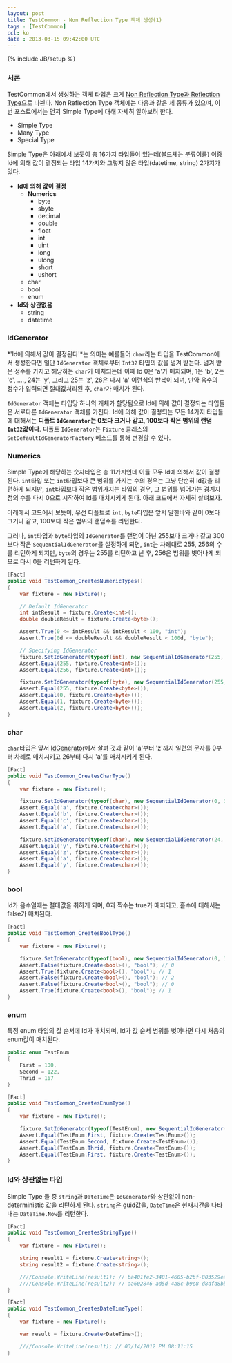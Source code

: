 ```yaml
---
layout: post
title: TestCommon - Non Reflection Type 객체 생성(1)
tags : [TestCommon]
ccl: ko
date : 2013-03-15 09:42:00 UTC
---
```

{% include JB/setup %}

### 서론
TestCommon에서 생성하는 객체 타입은 크게 [Non Reflection Type과 Reflection Type]으로 나뉜다.
Non Reflection Type 객체에는 다음과 같은 세 종류가 있으며,
이번 포스트에서는 먼저 Simple Type에 대해 자세히 알아보려 한다.

-   Simple Type
-   Many Type
-   Special Type

Simple Type은 아래에서 보듯이 총 16가지 타입들이 있는데(볼드체는 분류이름) 이중 Id에 의해 값이 결정되는 타입 14가지와 그렇지 않은 타입(datetime, string) 2가지가 있다.

-   **Id에 의해 값이 결정**
    -   **Numerics**
        -   byte
        -   sbyte
        -   decimal
        -   double
        -   float
        -   int
        -   uint
        -   long
        -   ulong
        -   short
        -   ushort
    -   char
    -   bool
    -   enum
-   **Id와 상관없음**
    -   string  
    -   datetime

<!-- break -->

<a id="IdGenerator"></a>
### IdGenerator
*'Id에 의해서 값이 결정된다'*는 의미는 예를들어 `char`라는 타입을 TestCommon에서 생성한다면
일단 `IdGenerator` 객체로부터 `Int32` 타입의 값을 넘겨 받는다. 넘겨 받은 정수를 가지고 해당하는 `char`가 매치되는데
이때 Id 0은 'a'가 매치되며, 1은 'b', 2는 'c', ...., 24는 'y', 그리고 25는 'z', 26은 다시 'a' 이런식의 반복이 되며,
만약 음수의 정수가 입력되면 절대값처리된 후, `char`가 매치가 된다.

`IdGenerator` 객체는 타입당 하나의 개체가 할당됨으로 Id에 의해 값이 결정되는 타입들은 서로다른 `IdGenerator` 객체를 가진다.
Id에 의해 값이 결정되는 모든 14가지 타입들에 대해서는 **디폴트 `IdGenerator`는 0보다 크거나 같고, 100보다 작은 범위의 랜덤 `Int32`값이다**.
디폴트 `IdGenerator`는 `Fixture` 클래스의 `SetDefaultIdGeneratorFactory` 메소드를 통해 변경할 수 있다.

### Numerics
Simple Type에 해당하는 숫자타입은 총 11가지인데 이들 모두 Id에 의해서 값이 결정된다.
`int`타입 또는 `int`타입보다 큰 범위를 가지는 수의 경우는 그냥 단순히 Id값을 리턴하게 되지만,
`int`타입보다 작은 범위가지는 타입의 경우, 그 범위를 넘어가는 경계지점의 수를 다시 0으로 시작하여 Id를 매치시키게 된다.
아래 코드에서 자세히 살펴보자.

아래에서 코드에서 보듯이, 
우선 디폴트로 `int`, `byte`타입은 앞서 말한바와 같이 0보다 크거나 같고,
100보다 작은 범위의 랜덤수를 리턴한다.

그러나, `int`타입과 `byte`타입의 `IdGenerator`를 랜덤이 아닌
255보다 크거나 같고 300보다 작은 `SequentialIdGenerator`를 설정하게 되면,
`int`는 차례대로 255, 256의 수를 리턴하게 되지만,
`byte`의 경우는 255를 리턴하고 난 후, 256은 범위를 벗어나게 되므로 다시 0을 리턴하게 된다.

```c#
[Fact]
public void TestCommon_CreatesNumericTypes()
{
    var fixture = new Fixture();

    // Default IdGenerator
    int intResult = fixture.Create<int>();
    double doubleResult = fixture.Create<byte>();

    Assert.True(0 <= intResult && intResult < 100, "int");
    Assert.True(0d <= doubleResult && doubleResult < 100d, "byte");

    // Specifying IdGenerator
    fixture.SetIdGenerator(typeof(int), new SequentialIdGenerator(255, 300));
    Assert.Equal(255, fixture.Create<int>());
    Assert.Equal(256, fixture.Create<int>());

    fixture.SetIdGenerator(typeof(byte), new SequentialIdGenerator(255, 300));
    Assert.Equal(255, fixture.Create<byte>());
    Assert.Equal(0, fixture.Create<byte>());
    Assert.Equal(1, fixture.Create<byte>());
    Assert.Equal(2, fixture.Create<byte>());
}
```

### char
`char`타입은 앞서 [IdGenerator](#IdGenerator)에서 살펴 것과 같이 'a'부터 'z'까지 일련의 문자를 0부터 차례로 매치시키고
26부터 다시 'a'를 매치시키게 된다.

```c#
[Fact]
public void TestCommon_CreatesCharType()
{
    var fixture = new Fixture();

    fixture.SetIdGenerator(typeof(char), new SequentialIdGenerator(0, 3));
    Assert.Equal('a', fixture.Create<char>());
    Assert.Equal('b', fixture.Create<char>());
    Assert.Equal('c', fixture.Create<char>());
    Assert.Equal('a', fixture.Create<char>());

    fixture.SetIdGenerator(typeof(char), new SequentialIdGenerator(24, 27));
    Assert.Equal('y', fixture.Create<char>());
    Assert.Equal('z', fixture.Create<char>());
    Assert.Equal('a', fixture.Create<char>());
    Assert.Equal('y', fixture.Create<char>());
}
```
### bool
Id가 음수일때는 절대값을 취하게 되며, 0과 짝수는 true가 매치되고, 홀수에 대해서는 false가 매치된다.

```c#
[Fact]
public void TestCommon_CreatesBoolType()
{
    var fixture = new Fixture();

    fixture.SetIdGenerator(typeof(bool), new SequentialIdGenerator(0, 3));
    Assert.False(fixture.Create<bool>(), "bool"); // 0
    Assert.True(fixture.Create<bool>(), "bool"); // 1
    Assert.False(fixture.Create<bool>(), "bool"); // 2
    Assert.False(fixture.Create<bool>(), "bool"); // 0
    Assert.True(fixture.Create<bool>(), "bool"); // 1
}
```
### enum
특정 enum 타입의 값 순서에 Id가 매치되며, Id가 값 순서 범위를 벗어나면 다시 처음의 enum값이 매치된다.

```c#
public enum TestEnum
{
    First = 100,
    Second = 122,
    Thrid = 167
}

[Fact]
public void TestCommon_CreatesEnumType()
{
    var fixture = new Fixture();

    fixture.SetIdGenerator(typeof(TestEnum), new SequentialIdGenerator(0, 3));
    Assert.Equal(TestEnum.First, fixture.Create<TestEnum>());
    Assert.Equal(TestEnum.Second, fixture.Create<TestEnum>());
    Assert.Equal(TestEnum.Thrid, fixture.Create<TestEnum>());
    Assert.Equal(TestEnum.First, fixture.Create<TestEnum>());
}
```
### Id와 상관없는 타입
Simple Type 들 중 `string`과 `DateTime`은 `IdGenerator`와 상관없이 non-deterministic 값을 리턴하게 된다.
`string`은 guid값을, `DateTime`은 현재시간을 나타내는 `DateTime.Now`를 리턴한다.

[Non Reflection Type과 Reflection Type]: /TestCommon's-Non-Reflection-Type-and-Reflection-Type

```c#
[Fact]
public void TestCommon_CreatesStringType()
{
    var fixture = new Fixture();

    string result1 = fixture.Create<string>();
    string result2 = fixture.Create<string>();

    ////Console.WriteLine(result1); // ba401fe2-3481-4605-b2bf-803529ea8bba
    ////Console.WriteLine(result2); // aa602846-ad5d-4a8c-b9e8-d8dfd8bba265
}

[Fact]
public void TestCommon_CreatesDateTimeType()
{
    var fixture = new Fixture();

    var result = fixture.Create<DateTime>();

    ////Console.WriteLine(result); // 03/14/2012 PM 08:11:15
}
```







